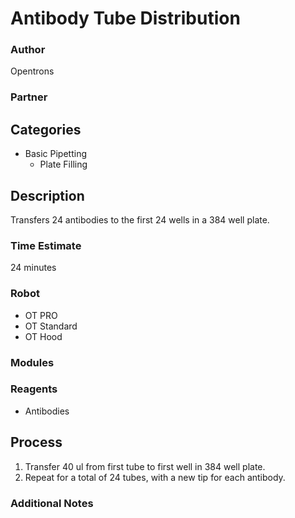 # Antibody Tube Distribution

### Author
Opentrons

### Partner

## Categories
* Basic Pipetting
	* Plate Filling

## Description
Transfers 24 antibodies to the first 24 wells in a 384 well plate.

### Time Estimate
24 minutes

### Robot
* OT PRO 
* OT Standard
* OT Hood

### Modules

### Reagents
* Antibodies

## Process
1. Transfer 40 ul from first tube to first well in 384 well plate.
2. Repeat for a total of 24 tubes, with a new tip for each antibody.

### Additional Notes